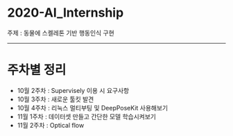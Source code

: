 # 2020-AI_Internship
주제 : 동물에 스켈레톤 기반 행동인식 구현

----------------------------------------------------------------------------
# 주차별 정리  
- 10월 2주차 : Supervisely 이용 시 요구사항  
- 10월 3주차 : 새로운 툴킷 발견 
- 10월 4주차 : 리눅스 멀티부팅 및 DeepPoseKit 사용해보기  
- 11월 1주차 : 데이터셋 만들고 간단한 모델 학습시켜보기
- 11월 2주차 : Optical flow

